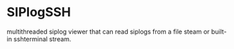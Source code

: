 # SIPlogSSH
multithreaded siplog viewer that can read siplogs from a file steam or built-in sshterminal stream.
